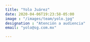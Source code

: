 ```yaml
---
title: "Yolo Juárez"
date: 2020-04-06T19:23:58-05:00
image : "/images/team/yolo.jpg"
designation : "Atención a audiencia"
email: "yolo@sg.com.mx"

---
```


